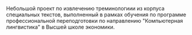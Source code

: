 Небольшой проект по извлечению треминологиии из корпуса специальных текстов, выполненный в рамках обучения по программе профессиональной переподготовки по направлению "Компьютерная лингвистика" в Высшей школе экономики.
